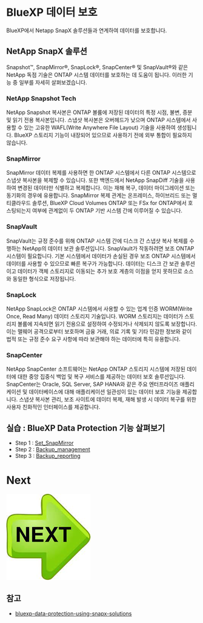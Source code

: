 # BlueXP 데이터 보호
BlueXP에서 Netapp SnapX 솔루션들과 연계하여 데이터를 보호합니다.

## NetApp SnapX 솔루션
Snapshot™, SnapMirror®, SnapLock®, SnapCenter® 및 SnapVault®와 같은 NetApp 독점 기술은 ONTAP 시스템 데이터를 보호하는 데 도움이 됩니다. 이러한 기능 중 일부를 자세히 살펴보겠습니다.

### NetApp Snapshot Tech
NetApp Snapshot 복사본은 ONTAP 볼륨에 저장된 데이터의 특정 시점, 불변, 증분 및 읽기 전용 복사본입니다. 스냅샷 복사본은 오버헤드가 낮으며 ONTAP 시스템에서 사용할 수 있는 고유한 WAFL(Write Anywhere File Layout) 기술을 사용하여 생성됩니다. BlueXP 스토리지 기능이 내장되어 있으므로 사용하기 전에 외부 통합이 필요하지 않습니다.

### SnapMirror
SnapMirror 데이터 복제를 사용하면 한 ONTAP 시스템에서 다른 ONTAP 시스템으로 스냅샷 복사본을 복제할 수 있습니다. 또한 백엔드에서 NetApp SnapDiff 기술을 사용하여 변경된 데이터만 식별하고 복제합니다. 이는 재해 복구, 데이터 마이그레이션 또는 동기화의 경우에 유용합니다. SnapMirror 복제 관계는 온프레미스, 하이브리드 또는 멀티클라우드 솔루션, BlueXP Cloud Volumes ONTAP 또는 FSx for ONTAP에서 호스팅되는지 여부에 관계없이 두 ONTAP 기반 시스템 간에 이루어질 수 있습니다.

### SnapVault
SnapVault는 규정 준수를 위해 ONTAP 시스템 간에 디스크 간 스냅샷 복사 복제를 수행하는 NetApp의 데이터 보관 솔루션입니다. SnapVault가 작동하려면 보조 ONTAP 시스템이 필요합니다. 기본 시스템에서 데이터가 손실된 경우 보조 ONTAP 시스템에서 데이터를 사용할 수 있으므로 빠른 복구가 가능합니다. 데이터는 디스크 간 보관 솔루션이고 데이터가 객체 스토리지로 이동되는 추가 보호 계층의 이점을 얻지 못하므로 소스와 동일한 형식으로 저장됩니다.

### SnapLock
NetApp SnapLock은 ONTAP 시스템에서 사용할 수 있는 업계 인증 WORM(Write Once, Read Many) 데이터 스토리지 기술입니다. WORM 스토리지는 데이터가 스토리지 볼륨에 지속되면 읽기 전용으로 설정하여 수정되거나 삭제되지 않도록 보장합니다. 이는 맬웨어 공격으로부터 보호하며 금융 거래, 의료 기록 및 기타 민감한 정보와 같이 법적 또는 규정 준수 요구 사항에 따라 보관해야 하는 데이터에 특히 유용합니다.

### SnapCenter
NetApp SnapCenter 소프트웨어는 NetApp ONTAP 스토리지 시스템에 저장된 데이터에 대한 중앙 집중식 백업 및 복구 서비스를 제공하는 데이터 보호 솔루션입니다. SnapCenter는 Oracle, SQL Server, SAP HANA와 같은 주요 엔터프라이즈 애플리케이션 및 데이터베이스에 대해 애플리케이션 일관성이 있는 데이터 보호 기능을 제공합니다. 스냅샷 복사본 관리, 보조 사이트에 데이터 복제, 재해 발생 시 데이터 복구를 위한 사용자 친화적인 인터페이스를 제공합니다.

## 실습 : BlueXP Data Protection 기능 살펴보기
- Step 1 : [Set_SnapMirror](./Set_SnapMirror.md)
- Step 2 : [Backup_management](./Backup_management.md)
- Step 3 : [Backup_reporting](./Backup_reporting.md)

# Next
[![Next.png](./Images/Next.png)](./Set_SnapMirror.md)

## 참고
- [bluexp-data-protection-using-snapx-solutions](https://bluexp.netapp.com/blog/cvo-blg-bluexp-data-protection-using-snapx-solutions)